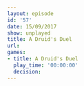 ```yaml
---
layout: episode
id: '57'
date: 15/09/2017
show: unplayed
title: A Druid's Duel
url: 
games:
- title: A Druid's Duel
  play_time: '00:00:00'
  decision: 
---
```

